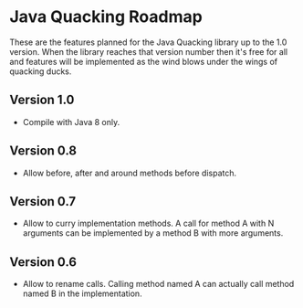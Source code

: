 Java Quacking Roadmap
=====================

These are the features planned for the Java Quacking library up to the 1.0 
version. When the library reaches that version number then it's free for
all and features will be implemented as the wind blows under the wings of
quacking ducks.

Version 1.0
-----------

  * Compile with Java 8 only.

Version 0.8
-----------

  * Allow before, after and around methods before dispatch.

Version 0.7
-----------

  * Allow to curry implementation methods. A call for method A with N arguments
    can be implemented by a method B with more arguments.

Version 0.6
-----------

  * Allow to rename calls. Calling method named A can actually call method
    named B in the implementation.
